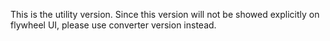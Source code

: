 This is the utility version. Since this version will not be showed explicitly on flywheel UI, please use converter version instead.

